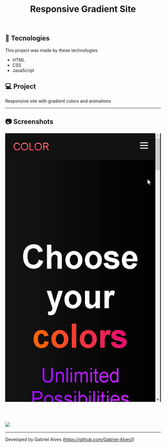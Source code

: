 <h1 align="center">
Responsive Gradient Site 
</h1>
<br>

## 🚀 Tecnologies

This project was made by these technologies

- HTML
- CSS
- JavaScript

## 💻 Project

Responsive site with gradient colors and animations

---

## 📷 Screenshots 

![](assets/mobile.gif)

<br>
<br>

![](assets/full.gif)

---

Developed by Gabriel Alves (https://github.com/Gabriel-Alves1) 